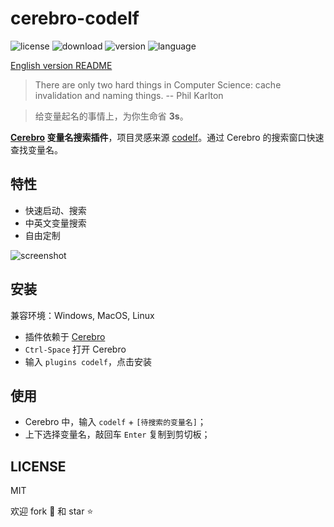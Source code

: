 # cerebro-codelf

![license](https://img.shields.io/github/license/mashape/apistatus.svg) ![download](https://img.shields.io/npm/dt/cerebro-codelf.svg) ![version](https://img.shields.io/npm/v/cerebro-codelf.svg) ![language](https://img.shields.io/badge/language-JavaScript-green.svg)


[English version README](README_EN.md)

> There are only two hard things in Computer Science: cache invalidation and naming things. -- Phil Karlton

> 给变量起名的事情上，为你生命省 **3s**。

**[Cerebro](https://github.com/KELiON/cerebro.git) 变量名搜索插件**，项目灵感来源 [codelf](https://unbug.github.io/codelf/)。通过 Cerebro 的搜索窗口快速查找变量名。

## 特性

- 快速启动、搜索
- 中英文变量搜索
- 自由定制

![screenshot](./res/screenshot.gif)

## 安装

兼容环境：Windows, MacOS, Linux

- 插件依赖于 [Cerebro](https://github.com/KELiON/cerebro.git)
- `Ctrl-Space` 打开 Cerebro
- 输入 `plugins codelf`，点击安装

## 使用

- Cerebro 中，输入 `codelf` + `[待搜索的变量名]`；
- 上下选择变量名，敲回车 `Enter` 复制到剪切板；

## LICENSE

MIT

欢迎 fork :fork_and_knife: 和 star :star:
